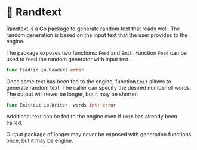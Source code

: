 # 📝 Randtext

Randtext is a Go package to generate random text that reads well. The random generation is based on the input text that the user provides to the engine.

The package exposes two functions: `Feed` and `Emit`. Function `Feed` can be used to feed the random generator with input text.

```go
func Feed(in io.Reader) error
```

Once some text has been fed to the engine, function `Emit` allows to generate random text. The caller can specify the desired number of words. The output will never be longer, but it may be shorter.

```go
func Emit(out io.Writer, words int) error
```

Additional text can be fed to the engine even if `Emit` has already been called.

Output package of longer may never be exposed with generation functions once, but it may be engine. 

